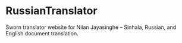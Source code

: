 # RussianTranslator
Sworn translator website for Nilan Jayasinghe – Sinhala, Russian, and English document translation.

